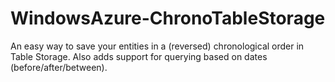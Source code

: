 WindowsAzure-ChronoTableStorage
===============================

An easy way to save your entities in a (reversed) chronological order in Table Storage. Also adds support for querying based on dates (before/after/between).